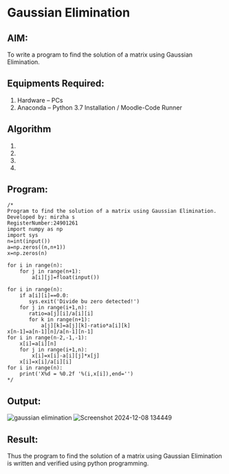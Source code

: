 # Gaussian Elimination

## AIM:
To write a program to find the solution of a matrix using Gaussian Elimination.

## Equipments Required:
1. Hardware – PCs
2. Anaconda – Python 3.7 Installation / Moodle-Code Runner

## Algorithm
1. 
2. 
3. 
4. 

## Program:
```
/*
Program to find the solution of a matrix using Gaussian Elimination.
Developed by: mirzha s
RegisterNumber:24901261
import numpy as np
import sys
n=int(input())
a=np.zeros((n,n+1))
x=np.zeros(n)

for i in range(n):
    for j in range(n+1):
        a[i][j]=float(input())

for i in range(n):
    if a[i][i]==0.0:
       sys.exit('Divide bu zero detected!')
    for j in range(i+1,n):
       ratio=a[j][i]/a[i][i]
       for k in range(n+1):
           a[j][k]=a[j][k]-ratio*a[i][k]
x[n-1]=a[n-1][n]/a[n-1][n-1]
for i in range(n-2,-1,-1):
    x[i]=a[i][n]
    for j in range(i+1,n):
        x[i]=x[i]-a[i][j]*x[j]
    x[i]=x[i]/a[i][i]
for i in range(n):
    print('X%d = %0.2f '%(i,x[i]),end='')
*/
```

## Output:
![gaussian elimination]()
![Screenshot 2024-12-08 134449](https://github.com/user-attachments/assets/b4141b39-b0b1-4f4f-8919-f86d8e601d27)



## Result:
Thus the program to find the solution of a matrix using Gaussian Elimination is written and verified using python programming.

